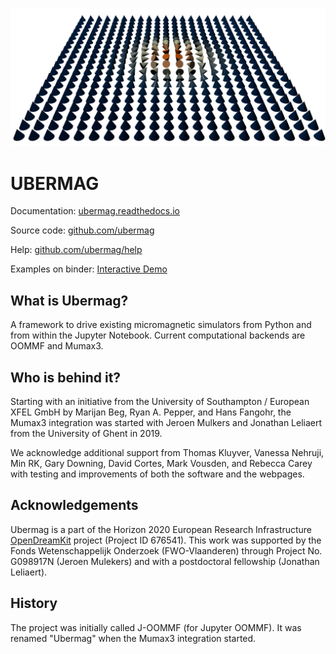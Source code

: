 ![](images/skyrmion.png "Skyrmion")

# UBERMAG

Documentation: [ubermag.readthedocs.io](http://ubermag.readthedocs.io)

Source code: [github.com/ubermag](https://github.com/ubermag)

Help: [github.com/ubermag/help](https://github.com/ubermag/help)

Examples on binder: [Interactive Demo](https://mybinder.org/v2/gh/ubermag/oommfc/master?filepath=index.ipynb)


## What is Ubermag?

A framework to drive existing micromagnetic simulators from Python and
from within the Jupyter Notebook. Current computational backends are
OOMMF and Mumax3.


## Who is behind it?

Starting with an initiative from the University of Southampton /
European XFEL GmbH by Marijan Beg, Ryan A. Pepper, and Hans Fangohr,
the Mumax3 integration was started with Jeroen Mulkers and Jonathan
Leliaert from the University of Ghent in 2019.

We acknowledge additional support from Thomas Kluyver, Vanessa
Nehruji, Min RK, Gary Downing, David Cortes, Mark Vousden, and Rebecca
Carey with testing and improvements of both the software and the
webpages.

## Acknowledgements

Ubermag is a part of the Horizon 2020 European Research Infrastructure
[OpenDreamKit](http://opendreamkit.org) project (Project ID 676541).
This work was supported by the Fonds Wetenschappelijk Onderzoek (FWO-Vlaanderen) through Project No. G098917N (Jeroen Mulekers) and with a postdoctoral fellowship (Jonathan Leliaert).

## History

The project was initially called J-OOMMF (for Jupyter OOMMF). It was
renamed "Ubermag" when the Mumax3 integration started.
